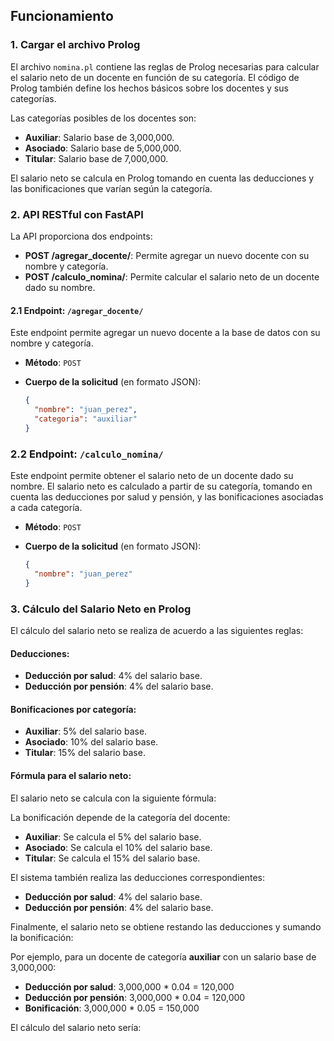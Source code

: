## Funcionamiento

### 1. Cargar el archivo Prolog

El archivo `nomina.pl` contiene las reglas de Prolog necesarias para calcular el salario neto de un docente en función de su categoría. El código de Prolog también define los hechos básicos sobre los docentes y sus categorías. 

Las categorías posibles de los docentes son:

- **Auxiliar**: Salario base de 3,000,000.
- **Asociado**: Salario base de 5,000,000.
- **Titular**: Salario base de 7,000,000.

El salario neto se calcula en Prolog tomando en cuenta las deducciones y las bonificaciones que varían según la categoría.

### 2. API RESTful con FastAPI

La API proporciona dos endpoints:

- **POST /agregar_docente/**: Permite agregar un nuevo docente con su nombre y categoría.
- **POST /calculo_nomina/**: Permite calcular el salario neto de un docente dado su nombre.

#### 2.1 Endpoint: `/agregar_docente/`

Este endpoint permite agregar un nuevo docente a la base de datos con su nombre y categoría.

- **Método**: `POST`
- **Cuerpo de la solicitud** (en formato JSON):
  
  ```json
  {
    "nombre": "juan_perez",
    "categoria": "auxiliar"
  }


### 2.2 Endpoint: `/calculo_nomina/`

Este endpoint permite obtener el salario neto de un docente dado su nombre. El salario neto es calculado a partir de su categoría, tomando en cuenta las deducciones por salud y pensión, y las bonificaciones asociadas a cada categoría.

- **Método**: `POST`
- **Cuerpo de la solicitud** (en formato JSON):

  ```json
  {
    "nombre": "juan_perez"
  }


### 3. Cálculo del Salario Neto en Prolog

El cálculo del salario neto se realiza de acuerdo a las siguientes reglas:

#### Deducciones:
- **Deducción por salud**: 4% del salario base.
- **Deducción por pensión**: 4% del salario base.

#### Bonificaciones por categoría:
- **Auxiliar**: 5% del salario base.
- **Asociado**: 10% del salario base.
- **Titular**: 15% del salario base.

#### Fórmula para el salario neto:
El salario neto se calcula con la siguiente fórmula:



La bonificación depende de la categoría del docente:

- **Auxiliar**: Se calcula el 5% del salario base.
- **Asociado**: Se calcula el 10% del salario base.
- **Titular**: Se calcula el 15% del salario base.

El sistema también realiza las deducciones correspondientes:
- **Deducción por salud**: 4% del salario base.
- **Deducción por pensión**: 4% del salario base.

Finalmente, el salario neto se obtiene restando las deducciones y sumando la bonificación:


Por ejemplo, para un docente de categoría **auxiliar** con un salario base de 3,000,000:

- **Deducción por salud**: 3,000,000 * 0.04 = 120,000
- **Deducción por pensión**: 3,000,000 * 0.04 = 120,000
- **Bonificación**: 3,000,000 * 0.05 = 150,000

El cálculo del salario neto sería:


